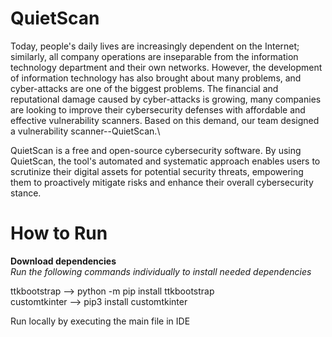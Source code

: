 # QuietScan

Today, people's daily lives are increasingly dependent on the Internet; similarly, all company operations are inseparable from the information technology department and their own networks. However, the development of information technology has also brought about many problems, and cyber-attacks are one of the biggest problems. The financial and reputational damage caused by cyber-attacks is growing, many companies are looking to improve their cybersecurity defenses with affordable and effective vulnerability scanners. Based on this demand, our team designed a vulnerability scanner--QuietScan.\

QuietScan is a free and open-source cybersecurity software. By using QuietScan, the tool's automated and systematic approach enables users to scrutinize their digital assets for potential security threats, empowering them to proactively mitigate risks and enhance their overall cybersecurity stance. 

# How to Run
**Download dependencies**\
*Run the following commands individually to install needed dependencies*

ttkbootstrap --> python -m pip install ttkbootstrap\
customtkinter --> pip3 install customtkinter

Run locally by executing the main file in IDE
